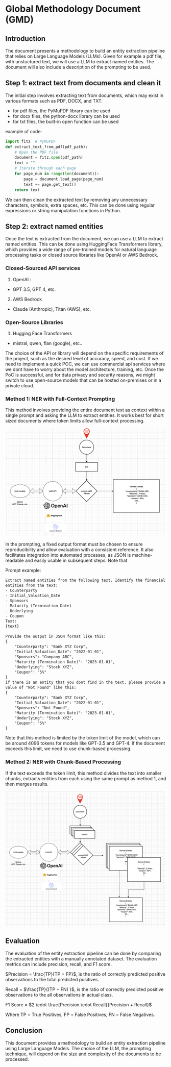 # Global Methodology Document (GMD)

## Introduction
The document presents a methodology to build an entity extraction pipeline that relies on Large Language Models (LLMs).
Given for example a pdf file, with unstuctured text, we will use a LLM to extract named entities.
The document will also include a description of the prompting to be used.


## Step 1: extract text from documents and clean it
The initial step involves extracting text from documents, which may exist in various formats such as PDF, DOCX, and TXT.
- for pdf files, the PyMuPDF library can be used
- for docx files, the python-docx library can be used
- for txt files, the built-in open function can be used

example of code:
```python
import fitz  # PyMuPDF
def extract_text_from_pdf(pdf_path):
    # Open the PDF file
    document = fitz.open(pdf_path)
    text = ""
    # Iterate through each page
    for page_num in range(len(document)):
        page = document.load_page(page_num)
        text += page.get_text()
    return text
```


We can then clean the extracted text by removing any unnecessary characters, symbols, extra spaces, etc. This can be done using regular expressions or string manipulation functions in Python.

## Step 2: extract named entities
Once the text is extracted from the document, we can use a LLM to extract named entities. This can be done using HuggingFace Transformers library, which provides a wide range of pre-trained models for natural language processing tasks or closed source libraries like OpenAI or AWS Bedrock.
### Closed-Sourced API services
1. OpenAI :
- GPT 3.5, GPT 4, etc.

2. AWS Bedrock
- Claude (Anthropic), Titan (AWS), etc.

### Open-Source Libraries
1. Hugging Face Transformers
- mistral, qwen, flan (google), etc..

The choice of the API or library will depend on the specific requirements of the project, such as the desired level of accuracy, speed, and cost.
If we need to implement a quick POC, we can use commercial api services where we dont have to worry about the model architecture, training, etc. Once the PoC is successful, and for data privacy and security reasons, we might switch to use open-source models that can be hosted on-premises or in a private cloud.

### Method 1: NER with Full-Context Prompting

This method involves providing the entire document text as context within a single prompt and asking the LLM to extract entities. It works best for short sized documents where token limits allow full-context processing.

<img src="v1_prompting.png" width="600" height="auto" alt="Prompting visualization"/>

In the prompting, a fixed output format must be chosen to ensure reproducibility and allow evaluation with a consistent reference. It also facilitates integration into automated processes, as JSON is machine-readable and easily usable in subsequent steps.
Note that

Prompt example:

```
Extract named entities from the following text. Identify the financial entities from the text:
- Counterparty
- Initial_Valuation_Date
- Sponsors
- Maturity (Termination Date)
- Underlying
- Coupon
Text:
{text}

Provide the output in JSON format like this:
{
    "Counterparty": "Bank XYZ Corp",
    "Initial_Valuation_Date": "2022-01-01",
    "Sponsors": "Company ABC",
    "Maturity (Termination Date)": "2023-01-01",
    "Underlying": "Stock XYZ",
    "Coupon": "5%"
}
if there is an entity that you dont find in the text, please provide a value of "Not Found" like this:
{
    "Counterparty": "Bank XYZ Corp",
    "Initial_Valuation_Date": "2022-01-01",
    "Sponsors": "Not Found",
    "Maturity (Termination Date)": "2023-01-01",
    "Underlying": "Stock XYZ",
    "Coupon": "5%"
}
```

Note that this method is limited by the token limit of the model, which can be around 4096 tokens for models like GPT-3.5 and GPT-4. If the document exceeds this limit, we need to use chunk-based processing.

### Method 2: NER with Chunk-Based Processing

If the text exceeds the token limit, this method divides the text into smaller chunks, extracts entities from each using the same prompt as method 1, and then merges results.

<img src="v2_chunks_prompting.png" width="600" height="auto" alt="Prompting visualization chunks"/>

## Evaluation
The evaluation of the entity extraction pipeline can be done by comparing the extracted entities with a manually annotated dataset. The evaluation metrics can include precision, recall, and F1 score.

$Precision = \frac{TP}{TP + FP}$, is the ratio of correctly predicted positive observations to the total predicted positives.

Recall = $\frac{TP}{(TP + FN) }$, is the ratio of correctly predicted positive observations to the all observations in actual class.

F1 Score = $2 \cdot \frac{Precision \cdot Recall}{Precision + Recall}$

Where TP = True Positives, FP = False Positives, FN = False Negatives.

## Conclusion
This document provides a methodology to build an entity extraction pipeline using Large Language Models. The choice of the LLM, the prompting technique, will depend on the size and complexity of the documents to be processed.

